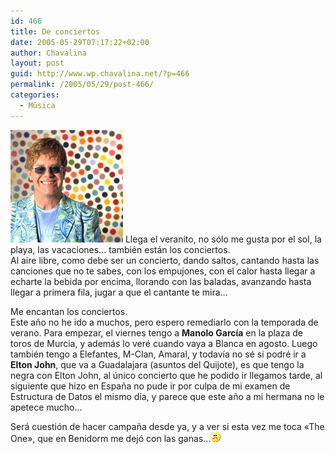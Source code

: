 ```yaml
---
id: 466
title: De conciertos
date: 2005-05-29T07:17:22+02:00
author: Chavalina
layout: post
guid: http://www.wp.chavalina.net/?p=466
permalink: /2005/05/29/post-466/
categories:
  - Música
---
```

<img class="imgizqda" src="/imagenes/fotos/elton-spots.jpg" alt="Elton John" /> Llega el veranito, no sólo me gusta por el sol, la playa, las vacaciones… también están los conciertos.  
Al aire libre, como debe ser un concierto, dando saltos, cantando hasta las canciones que no te sabes, con los empujones, con el calor hasta llegar a echarte la bebida por encima, llorando con las baladas, avanzando hasta llegar a primera fila, jugar a que el cantante te mira…

Me encantan los conciertos.  
Este a&ntilde;o no he ido a muchos, pero espero remediarlo con la temporada de verano. Para empezar, el viernes tengo a **Manolo García** en la plaza de toros de Murcia, y además lo veré cuando vaya a Blanca en agosto. Luego también tengo a Elefantes, M-Clan, Amaral, y todavía no sé si podré ir a **Elton John**, que va a Guadalajara (asuntos del Quijote), es que tengo la negra con Elton John, al &uacute;nico concierto que he podido ir llegamos tarde, al siguiente que hizo en Espa&ntilde;a no pude ir por culpa de mi examen de Estructura de Datos el mismo día, y parece que este a&ntilde;o a mi hermana no le apetece mucho…

Será cuestión de hacer campa&ntilde;a desde ya, y a ver si esta vez me toca «The One», que en Benidorm me dejó con las ganas…![emo](/imagenes/emoticonos/triste.gif)